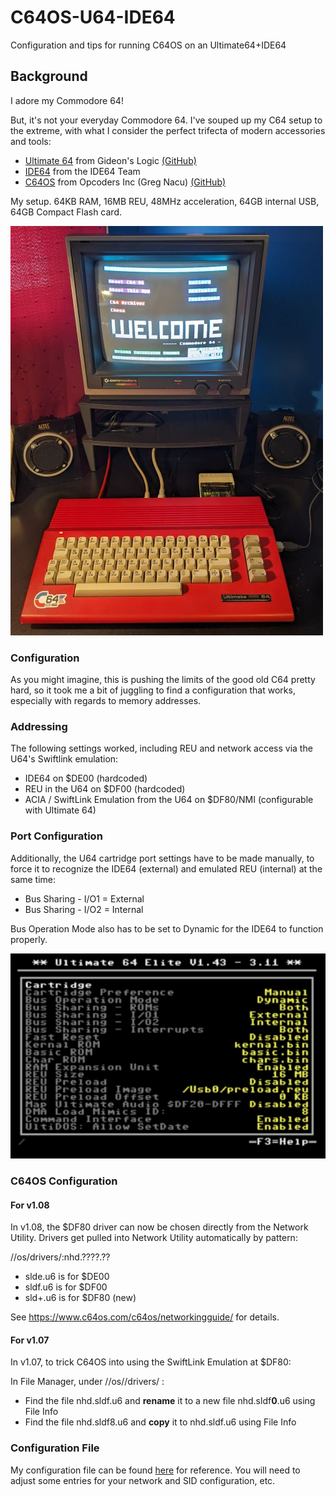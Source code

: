 # C64OS-U64-IDE64
Configuration and tips for running C64OS on an Ultimate64+IDE64

## Background
I adore my Commodore 64! 

But, it's not your everyday Commodore 64.   I've souped up my C64 setup to the extreme, with what I consider the perfect trifecta of modern accessories and tools:

* [Ultimate 64](https://ultimate64.com/) from Gideon's Logic [(GitHub)](https://github.com/GideonZ)
* [IDE64](https://www.ide64.org/) from the IDE64 Team
* [C64OS](https://c64os.com/) from Opcoders Inc (Greg Nacu)  [(GitHub)](https://github.com/OpCoders-Inc)

My setup.  64KB RAM, 16MB REU, 48MHz acceleration, 64GB internal USB, 64GB Compact Flash card.

![Ultimate 64](https://github.com/LeifBloomquist/C64OS-U64-IDE64/blob/main/Photos/u64-2024-sm.jpg)

### Configuration

As you might imagine, this is pushing the limits of the good old C64 pretty hard, so it took me a bit of juggling to find a configuration that works, especially with regards to memory addresses.

### Addressing

The following settings worked, including REU and network access via the U64's Swiftlink emulation:

* IDE64 on $DE00 (hardcoded)
* REU in the U64 on $DF00 (hardcoded)
* ACIA / SwiftLink Emulation from the U64 on $DF80/NMI (configurable with Ultimate 64)

### Port Configuration

Additionally, the U64 cartridge port settings have to be made manually, to force it to recognize the IDE64 (external) and emulated REU (internal) at the same time:

* Bus Sharing - I/O1 = External
* Bus Sharing - I/O2 = Internal

Bus Operation Mode also has to be set to Dynamic for the IDE64 to function properly.

![Settings](https://github.com/LeifBloomquist/C64OS-U64-IDE64/blob/main/Screenshots/u64-cart-settings.png)

### C64OS Configuration

#### For v1.08
In v1.08, the $DF80 driver can now be chosen directly from the Network Utility.  Drivers get pulled into Network Utility automatically by pattern: 

//os/drivers/:nhd.????.??

* slde.u6 is for $DE00
* sldf.u6 is for $DF00
* sld+.u6 is for $DF80  (new)

See https://www.c64os.com/c64os/networkingguide/  for details.

#### For v1.07

In v1.07, to trick C64OS into using the SwiftLink Emulation at $DF80:

In File Manager, under //os//drivers/ :

* Find the file nhd.sldf.u6 and **rename** it to a new file nhd.sldf**0**.u6 using File Info
* Find the file nhd.sldf8.u6 and **copy** it to nhd.sldf.u6 using File Info


### Configuration File

My configuration file can be found [here](https://github.com/LeifBloomquist/C64OS-U64-IDE64/blob/main/Configuration/C64OS-IDE64.cfg) for reference.   You will need to adjust some entries for your network and SID configuration, etc.

